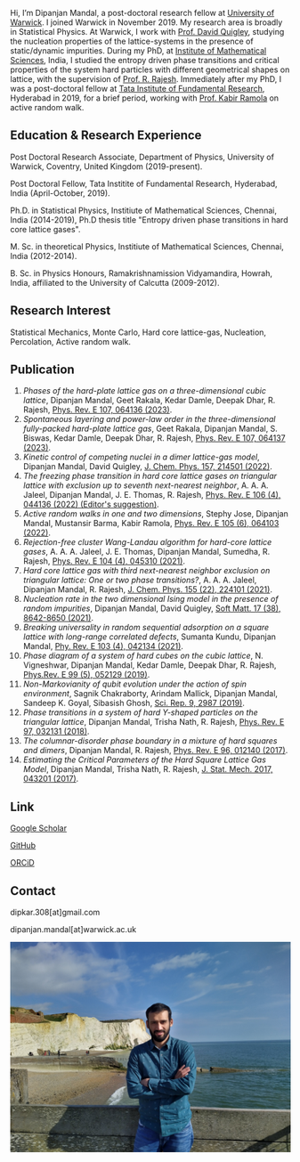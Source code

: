 Hi, I’m Dipanjan Mandal, a post-doctoral research fellow at [University of Warwick](https://warwick.ac.uk/fac/sci/physics/). I joined Warwick in November 2019. My research area is broadly in Statistical Physics. At Warwick, I work with [Prof. David Quigley](https://warwick.ac.uk/fac/sci/physics/staff/research/dquigley/), studying the nucleation properties of the lattice-systems in the presence of static/dynamic impurities. During my PhD, at [Institute of Mathematical Sciences](https://www.imsc.res.in/), India, I studied the entropy driven phase transitions and critical properties of the system hard particles with different geometrical shapes on lattice, with the supervision of [Prof. R. Rajesh](https://sites.google.com/view/rrajeshshomepage/home). Immediately after my PhD, I was a post-doctoral fellow at [Tata Institute of Fundamental Research](https://www.tifrh.res.in/), Hyderabad in 2019, for a brief period, working with [Prof. Kabir Ramola](https://www.tifrh.res.in/~kramola/) on active random walk.

## Education & Research Experience
Post Doctoral Research Associate, Department of Physics, University of Warwick, Coventry, United Kingdom (2019-present). 

Post Doctoral Fellow, Tata Institite of Fundamental Research, Hyderabad, India (April-October, 2019).

Ph.D. in Statistical Physics, Institiute of Mathematical Sciences, Chennai, India (2014-2019), Ph.D thesis title "Entropy driven phase transitions in hard core lattice gases".

M. Sc. in theoretical Physics, Institiute of Mathematical Sciences, Chennai, India (2012-2014).

B. Sc. in Physics Honours, Ramakrishnamission Vidyamandira, Howrah, India, affiliated to the University of Calcutta (2009-2012).

## Research Interest
Statistical Mechanics, Monte Carlo, Hard core lattice-gas, Nucleation, Percolation, Active random walk.

## Publication
1. *Phases of the hard-plate lattice gas on a three-dimensional cubic lattice*, Dipanjan Mandal, Geet Rakala, Kedar Damle, Deepak Dhar, R. Rajesh, [Phys. Rev. E 107, 064136 (2023)](https://doi.org/10.1103/PhysRevE.107.064136).
1. *Spontaneous layering and power-law order in the three-dimensional fully-packed hard-plate lattice gas*, Geet Rakala, Dipanjan Mandal, S. Biswas, Kedar Damle, Deepak Dhar, R. Rajesh, [Phys. Rev. E 107, 064137 (2023)](https://doi.org/10.1103/PhysRevE.107.064137).
1. *Kinetic control of competing nuclei in a dimer lattice-gas model*, Dipanjan Mandal, David Quigley, [J. Chem. Phys. 157, 214501 (2022)](https://doi.org/10.1063/5.0120483).
1. *The freezing phase transition in hard core lattice gases on triangular lattice with exclusion up to seventh next-nearest neighbor*, A. A. A. Jaleel, Dipanjan Mandal, J. E. Thomas, R. Rajesh, [Phys. Rev. E 106 (4), 044136 (2022) (Editor's suggestion)](https://doi.org/10.1103/PhysRevE.106.044136).
1. *Active random walks in one and two dimensions*, Stephy Jose, Dipanjan Mandal, Mustansir Barma, Kabir Ramola, [Phys. Rev. E 105 (6), 064103 (2022)](https://doi.org/10.1103/PhysRevE.105.064103).
1. *Rejection-free cluster Wang-Landau algorithm for hard-core lattice gases*, A. A. A. Jaleel, J. E. Thomas, Dipanjan Mandal, Sumedha, R. Rajesh, [Phys. Rev. E 104 (4), 045310 (2021)](https://doi.org/10.1103/PhysRevE.104.045310).
1. *Hard core lattice gas with third next-nearest neighbor exclusion on triangular lattice: One or two phase transitions?*, A. A. A. Jaleel, Dipanjan Mandal, R. Rajesh, [J. Chem. Phys. 155 (22), 224101 (2021)](https://doi.org/10.1063/5.0066098).
1. *Nucleation rate in the two dimensional Ising model in the presence of random impurities*, Dipanjan Mandal, David Quigley, [Soft Matt. 17 (38), 8642-8650 (2021)](https://pubs.rsc.org/en/content/articlelanding/2021/SM/D1SM01172C).
1. *Breaking universality in random sequential adsorption on a square lattice with long-range correlated defects*, Sumanta Kundu, Dipanjan Mandal, [Phy. Rev. E 103 (4), 042134 (2021)](https://doi.org/10.1103/PhysRevE.103.042134).
1. *Phase diagram of a system of hard cubes on the cubic lattice*, N. Vigneshwar, Dipanjan Mandal, Kedar Damle, Deepak Dhar, R. Rajesh, [Phys.Rev. E 99 (5), 052129 (2019)](https://doi.org/10.1103/PhysRevE.99.052129).
1. *Non-Markovianity of qubit evolution under the action of spin environment*, Sagnik Chakraborty, Arindam Mallick, Dipanjan Mandal, Sandeep K. Goyal, Sibasish Ghosh,
[Sci. Rep. 9, 2987 (2019)](https://doi.org/10.1038/s41598-019-39140-2).
1. *Phase transitions in a system of hard Y-shaped particles on the triangular lattice*, Dipanjan Mandal, Trisha Nath, R. Rajesh, [Phys. Rev. E 97, 032131 (2018)](https://doi.org/10.1103/PhysRevE.97.032131).
1. *The columnar-disorder phase boundary in a mixture of hard squares and dimers*, Dipanjan Mandal, R. Rajesh, [Phys. Rev. E 96, 012140 (2017)](https://doi.org/10.1103/PhysRevE.96.012140).
1. *Estimating the Critical Parameters of the Hard Square Lattice Gas Model*, Dipanjan Mandal, Trisha Nath, R. Rajesh, [J. Stat. Mech. 2017, 043201 (2017)](https://iopscience.iop.org/article/10.1088/1742-5468/aa650e/meta).

## Link
[Google Scholar](https://scholar.google.com/citations?user=GdKlKm0AAAAJ&hl=en) 

[GitHub](https://github.com/dipanjan308)

[ORCiD](https://orcid.org/0000-0002-8508-9619)

## Contact
dipkar.308[at]gmail.com

dipanjan.mandal[at]warwick.ac.uk

![Octocat](dipanjan_photo.jpg)
